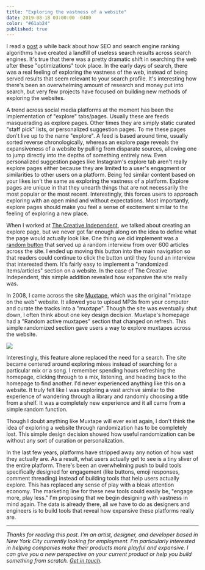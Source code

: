 ```yaml
---
title: "Exploring the vastness of a website"
date: 2019-08-18 03:00:00 -0400
color: "#61ab24"
published: true
---
```


I read a [post](https://docs.sendwithses.com/random-stuff/the-internet-is-an-seo-landfill) a while back about how SEO and search engine ranking algorithms have created a landfill of useless search results across search engines. It's true that there was a pretty dramatic shift in searching the web after these "optimizations" took place. In the early days of search, there was a real feeling of exploring the vastness of the web, instead of being served results that seem relevant to your search profile. It's interesting how there's been an overwhelming amount of research and money put into search, but very few projects have focused on building new methods of exploring the websites.

A trend across social media platforms at the moment has been the implementation of "explore" tabs/pages. Usually these are feeds masquerading as explore pages. Other times they are simply static curated "staff pick" lists, or personalized suggestion pages. To me these pages don't live up to the name "explore". A feed is based around time, usually sorted reverse chronologically, whereas an explore page reveals the expansiveness of a website by pulling from disparate sources, allowing one to jump directly into the depths of something entirely new. Even personalized suggestion pages like Instagram's explore tab aren't really explore pages either because they are limited to a user's engagment or similarities to other users on a platform. Being fed similar content based on your likes isn't the same as exploring the vastness of a platform. Explore pages are unique in that they unearth things that are not necessarily the most popular or the most recent. Interestingly, this forces users to approach exploring with an open mind and without expectations. Most importantly, explore pages should make you feel a sense of excitement similar to the feeling of exploring a new place.

When I worked at [The Creative Independent](https://indp.co), we talked about creating an explore page, but we never got far enough along on the idea to define what the page would actually look like. One thing we did implement was a [random button](https://thecreativeindependent.com/random/) that served up a random interview from over 600 articles across the site. I ended up moving this button into the main navigation so that readers could continue to click the button until they found an interview that interested them. It's fairly easy to implement a "randomized items/articles" section on a website. In the case of The Creative Independent, this simple addition revealed how expansive the site really was.

In 2008, I came across the site [Muxtape](https://en.wikipedia.org/wiki/Muxtape), which was the original "mixtape on the web" website. It allowed you to upload MP3s from your computer and curate the tracks into a "muxtape". Though the site was eventually shut down, I often think about one key design decision. Muxtape's homepage had a "Random active muxtapes" section that changed on refresh. This simple randomized section gave users a way to explore muxtapes across the website.

![](https://files.elliott.computer/images/muxtape.jpg)

Interestingly, this feature alone replaced the need for a search. The site became centered around exploring mixes instead of searching for a particular mix or a song. I remember spending hours refreshing the homepage, clicking through to a mix, listening, and heading back to the homepage to find another. I'd never experienced anything like this on a website. It truly felt like I was exploring a vast archive similar to the experience of wandering through a library and randomly choosing a title from a shelf. It was a completely new experience and it all came from a simple random function. 

Though I doubt anything like Muxtape will ever exist again, I don't think the idea of exploring a website through randomization has to be completely lost. This simple design decision showed how useful randomization can be without any sort of curation or personalization.

In the last few years, platforms have stripped away any notion of how vast they actually are. As a result, what users actually get to see is a tiny sliver of the entire platform. There's been an overwhelming push to build tools specifically designed for engagement (like buttons, emoji responses, comment threading) instead of building tools that help users actually explore. This has replaced any sense of play with a bleak attention economy. The marketing line for these new tools could easily be, "engage more, play less." I'm proposing that we begin designing with vastness in mind again. The data is already there, all we have to do as designers and engineers is to build tools that reveal how expansive these platforms really are.

---


*Thanks for reading this post. I'm an artist, designer, and developer based in New York City currently looking for employment. I'm particularly interested in helping companies make their products more playful and expansive. I can give you a new perspective on your current product or help you build something from scratch. [Get in touch](/about).*
